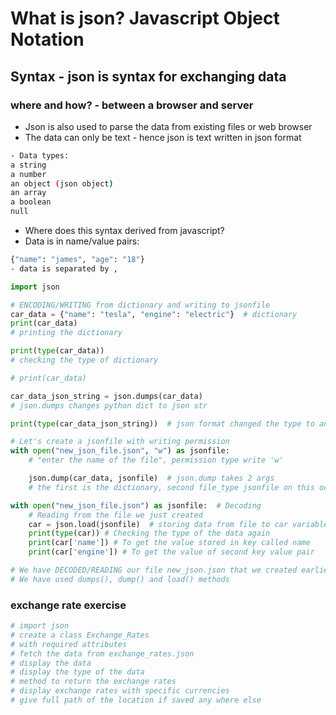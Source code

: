 # What is json? Javascript Object Notation
## Syntax - json is syntax for exchanging data
### where and how? - between a browser and server 

- Json is also used to parse the data from existing files or web browser 
- The data can only be text - hence json is text written in json format
``` bash
- Data types:
a string
a number
an object (json object)
an array
a boolean
null
```
- Where does this syntax derived from javascript?
- Data is in name/value pairs:
``` bash
{"name": "james", "age": "18"}
- data is separated by ,
```

```python
import json

# ENCODING/WRITING from dictionary and writing to jsonfile
car_data = {"name": "tesla", "engine": "electric"}  # dictionary
print(car_data)
# printing the dictionary

print(type(car_data))
# checking the type of dictionary

# print(car_data)

car_data_json_string = json.dumps(car_data)
# json.dumps changes python dict to json str

print(type(car_data_json_string))  # json format changed the type to an string

# Let's create a jsonfile with writing permission
with open("new_json_file.json", "w") as jsonfile:
    # "enter the name of the file", permission type write 'w'

    json.dump(car_data, jsonfile)  # json.dump takes 2 args
    # the first is the dictionary, second file_type jsonfile on this occasion

with open("new_json_file.json") as jsonfile:  # Decoding
    # Reading from the file we just created
    car = json.load(jsonfile)  # storing data from file to car variable
    print(type(car)) # Checking the type of the data again
    print(car['name']) # To get the value stored in key called name
    print(car['engine']) # To get the value of second key value pair

# We have DECODED/READING our file new_json.json that we created earlier
# We have used dumps(), dump() and load() methods
```
### exchange rate exercise

``` bash
# import json
# create a class Exchange_Rates
# with required attributes
# fetch the data from exchange_rates.json
# display the data
# display the type of the data
# method to return the exchange rates
# display exchange rates with specific currencies
# give full path of the location if saved any where else
```
